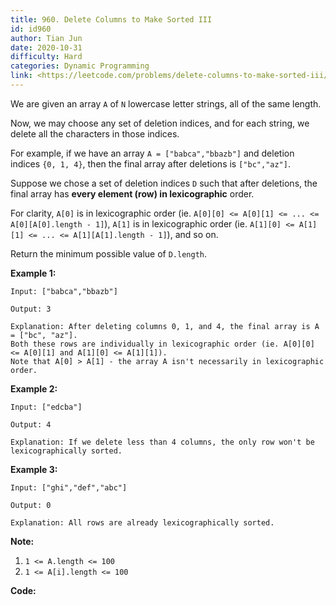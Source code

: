 ```yaml
---
title: 960. Delete Columns to Make Sorted III
id: id960
author: Tian Jun
date: 2020-10-31
difficulty: Hard
categories: Dynamic Programming
link: <https://leetcode.com/problems/delete-columns-to-make-sorted-iii/description/>
---
```


We are given an array `A` of `N` lowercase letter strings, all of the same
length.

Now, we may choose any set of deletion indices, and for each string, we delete
all the characters in those indices.

For example, if we have an array `A = ["babca","bbazb"]` and deletion indices
`{0, 1, 4}`, then the final array after deletions is `["bc","az"]`.

Suppose we chose a set of deletion indices `D` such that after deletions, the
final array has **every element (row) in  lexicographic** order.

For clarity, `A[0]` is in lexicographic order (ie. `A[0][0] <= A[0][1] <= ...
<= A[0][A[0].length - 1]`), `A[1]` is in lexicographic order (ie. `A[1][0] <=
A[1][1] <= ... <= A[1][A[1].length - 1]`), and so on.

Return the minimum possible value of `D.length`.



**Example 1:**
            
	Input: ["babca","bbazb"]    
	Output: 3    
	Explanation: After deleting columns 0, 1, and 4, the final array is A = ["bc", "az"].    Both these rows are individually in lexicographic order (ie. A[0][0] <= A[0][1] and A[1][0] <= A[1][1]).    Note that A[0] > A[1] - the array A isn't necessarily in lexicographic order.    

**Example 2:**
            
	Input: ["edcba"]    
	Output: 4    
	Explanation: If we delete less than 4 columns, the only row won't be lexicographically sorted.    

**Example 3:**
            
	Input: ["ghi","def","abc"]    
	Output: 0    
	Explanation: All rows are already lexicographically sorted.    



**Note:**

  1. `1 <= A.length <= 100`
  2. `1 <= A[i].length <= 100`


**Code:**
